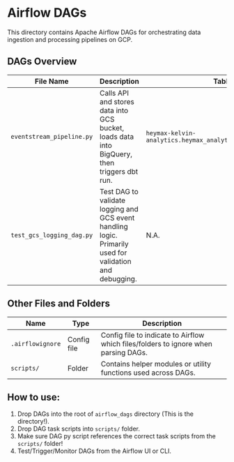 # Airflow DAGs

This directory contains Apache Airflow DAGs for orchestrating data ingestion and processing pipelines on GCP.

## DAGs Overview

| File Name                  | Description                                                                                                   | Table          |
|---------------------------|---------------------------------------------------------------------------------------------------------------|----------------|
| `eventstream_pipeline.py` | Calls API and stores data into GCS bucket, loads data into BigQuery, then triggers dbt run.                 | `heymax-kelvin-analytics.heymax_analytics.event_stream_raw` |
| `test_gcs_logging_dag.py` | Test DAG to validate logging and GCS event handling logic. Primarily used for validation and debugging.        | N.A.   |


## Other Files and Folders

| Name             | Type        | Description                                                         |
|------------------|-------------|-----------------------------------------------------------------------------|
| `.airflowignore` | Config file | Config file to indicate to Airflow which files/folders to ignore when parsing DAGs.             |
| `scripts/`       | Folder      | Contains helper modules or utility functions used across DAGs.              |


## How to use:

1. Drop DAGs into the root of `airflow_dags` directory (This is the directory!).
2. Drop DAG task scripts into `scripts/` folder.
3. Make sure DAG py script references the correct task scripts from the `scripts/` folder!
4. Test/Trigger/Monitor DAGs from the Airflow UI or CLI.
